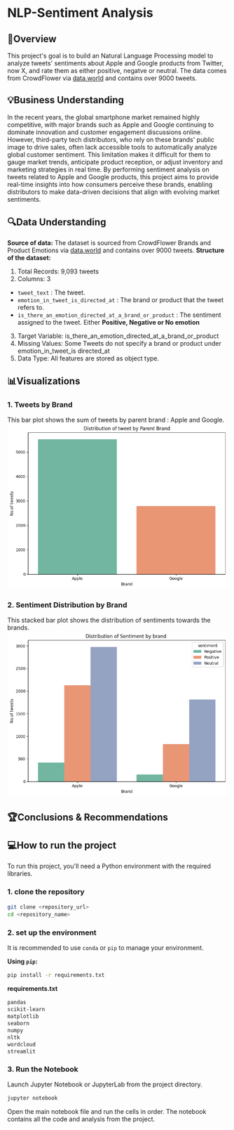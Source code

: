 # NLP-Sentiment Analysis 

## 📝Overview
This project's goal is to build an Natural Language Processing model to analyze tweets' sentiments about Apple and Google products from Twitter, now X, and rate them as either positive, negatve or neutral.
The data comes from CrowdFlower via [data.world](https://data.world/crowdflower/brands-and-product-emotions) and contains over 9000 tweets.

## 💡Business Understanding
In the recent years, the global smartphone market remained highly competitive, with major brands such as Apple and Google continuing to dominate innovation and customer engagement discussions online. However, third-party tech distributors, who rely on these brands' public image to drive sales, often lack accessible tools to automatically analyze global customer sentiment. This limitation makes it difficult for them to gauge market trends, anticipate product reception, or adjust inventory and marketing strategies in real time.
By performing sentiment analysis on tweets related to Apple and Google products, this project aims to provide real-time insights into how consumers perceive these brands, enabling distributors to make data-driven decisions that align with evolving market sentiments.

## 🔍Data Understanding
**Source of data:** The dataset is sourced from CrowdFlower Brands and Product Emotions via [data.world](https://data.world/crowdflower/brands-and-product-emotions) and contains over 9000 tweets.
**Structure of the dataset:**
1. Total Records: 9,093 tweets
2. Columns: 3
  - `tweet_text` : The tweet.
  - `emotion_in_tweet_is_directed_at` : The brand or product that the tweet refers to.
  - `is_there_an_emotion_directed_at_a_brand_or_product` : The sentiment assigned to the tweet. Either **Positive, Negative or No emotion**
3. Target Variable: is_there_an_emotion_directed_at_a_brand_or_product
4. Missing Values: Some Tweets do not specify a brand or product under emotion_in_tweet_is directed_at
5. Data Type: All features are stored as object type.

## 📊Visualizations
### 1. Tweets by Brand
This bar plot shows the sum of tweets by parent brand : Apple and Google.
![Distribution of tweets by brand](Images/Tweet%20by%20Parent%20Brand.png) 
### 2. Sentiment Distribution by Brand
This stacked bar plot shows the distribution of sentiments towards the brands.
![Distribution of sentiments by brand](Images/Sentiment%20Distribution.png)

## 🏆Conclusions & Recommendations

## 💻How to run the project
To run this project, you'll need a Python environment with the required libraries.
### 1. clone the repository
```bash
git clone <repository_url>
cd <repository_name>
```
### 2\. set up the environment
It is recommended to use `conda` or `pip` to manage your environment.

**Using `pip`:**

```bash
pip install -r requirements.txt
```

**requirements.txt**

```
pandas
scikit-learn
matplotlib
seaborn
numpy
nltk
wordcloud
streamlit
```
### 3\. Run the Notebook

Launch Jupyter Notebook or JupyterLab from the project directory.

```bash
jupyter notebook
```
Open the main notebook file and run the cells in order. The notebook contains all the code and analysis from the project.
